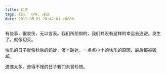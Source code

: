 ```yaml
---
title: 幻灭
tags: 幻灭, 书写, 诗意
date: 2012-05-01 20:42:01 +0800
---
```


有些事，很哀伤，无以言表。我们所恐惧的，我们并没有这样的幸运去逃避。发生了，就像幻灭。

快乐的日子就像秋后的蚂蚱，儍丫蹦达。一点点小小的快乐的原因，最后都被毁却。

遗憾太多。走得不慢的日子我们未曾珍惜。

